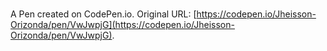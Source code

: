 # 

A Pen created on CodePen.io. Original URL: [https://codepen.io/Jheisson-Orizonda/pen/VwJwpjG](https://codepen.io/Jheisson-Orizonda/pen/VwJwpjG).


